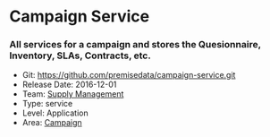 # Campaign Service
### All services for a campaign and stores the Quesionnaire, Inventory, SLAs, Contracts, etc.
* Git: https://github.com/premisedata/campaign-service.git
* Release Date: 2016-12-01
* Team: [Supply Management](../teams/supply.md)
* Type: service
* Level: Application
* Area: [Campaign](../areas/campaign.png)
